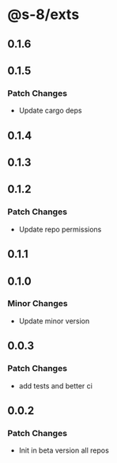 # @s-8/exts

## 0.1.6

## 0.1.5

### Patch Changes

- Update cargo deps

## 0.1.4

## 0.1.3

## 0.1.2

### Patch Changes

- Update repo permissions

## 0.1.1

## 0.1.0

### Minor Changes

- Update minor version

## 0.0.3

### Patch Changes

- add tests and better ci

## 0.0.2

### Patch Changes

- Init in beta version all repos

